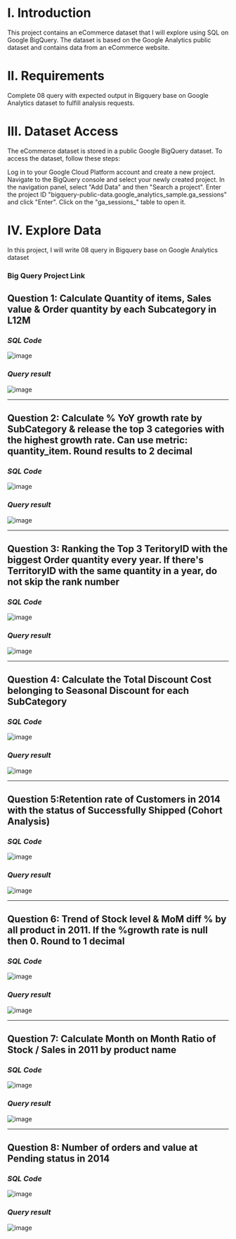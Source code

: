 # I. Introduction
This project contains an eCommerce dataset that I will explore using SQL on Google BigQuery. The dataset is based on the Google Analytics public dataset and contains data from an eCommerce website.

# II. Requirements
Complete 08 query with expected output in Bigquery base on Google Analytics dataset to fulfill analysis requests.

# III. Dataset Access
The eCommerce dataset is stored in a public Google BigQuery dataset. To access the dataset, follow these steps:

Log in to your Google Cloud Platform account and create a new project.
Navigate to the BigQuery console and select your newly created project.
In the navigation panel, select "Add Data" and then "Search a project".
Enter the project ID "bigquery-public-data.google_analytics_sample.ga_sessions" and click "Enter".
Click on the "ga_sessions_" table to open it.

# IV. Explore Data
In this project, I will write 08 query in Bigquery base on Google Analytics dataset

### Big Query Project Link

## Question 1: Calculate Quantity of items, Sales value & Order quantity by each Subcategory in L12M

### _SQL Code_
![image](https://github.com/uyennguyen307/SQL_Bicycle-Manufacturer/assets/162019618/70b3eaab-b03c-4a38-8aa5-61041c9228c0)

### _Query result_
![image](https://github.com/uyennguyen307/SQL_Bicycle-Manufacturer/assets/162019618/dfc1d020-6df4-4f80-90f3-5f233712be59)

---
## Question 2: Calculate % YoY growth rate by SubCategory & release the top 3 categories with the highest growth rate. Can use metric: quantity_item. Round results to 2 decimal

### _SQL Code_
![image](https://github.com/uyennguyen307/SQL_Bicycle-Manufacturer/assets/162019618/8f13e0d4-92d2-4d76-b0ca-1a4bff609ad6)

### _Query result_
![image](https://github.com/uyennguyen307/SQL_Bicycle-Manufacturer/assets/162019618/e68052a9-2bba-4eb7-93b5-3b1dc470ce4a)

---
## Question 3: Ranking the Top 3 TeritoryID with the biggest Order quantity every year. If there's TerritoryID with the same quantity in a year, do not skip the rank number

### _SQL Code_

![image](https://github.com/uyennguyen307/SQL_Bicycle-Manufacturer/assets/162019618/d0aeaf2e-3f5d-441e-9dfc-48c6ca40bc5f)

### _Query result_
![image](https://github.com/uyennguyen307/SQL_Bicycle-Manufacturer/assets/162019618/4e90f51a-0685-4b29-ab95-bc91af904d0c)

---
## Question 4: Calculate the Total Discount Cost belonging to Seasonal Discount for each SubCategory

### _SQL Code_
![image](https://github.com/uyennguyen307/SQL_Bicycle-Manufacturer/assets/162019618/e00de6cf-9a0f-41d6-9941-c08ce0ceebcc)

### _Query result_
![image](https://github.com/uyennguyen307/SQL_Bicycle-Manufacturer/assets/162019618/80d827d2-fd1e-4e51-a66e-423350a6474e)

---
## Question 5:Retention rate of Customers in 2014 with the status of Successfully Shipped (Cohort Analysis)

### _SQL Code_
![image](https://github.com/uyennguyen307/SQL_Bicycle-Manufacturer/assets/162019618/fbf7513e-362f-443c-a44b-cbcac5edf26b)

### _Query result_
![image](https://github.com/uyennguyen307/SQL_Bicycle-Manufacturer/assets/162019618/ee260056-4edf-4c54-a23b-2d0002fbbc49)

---
## Question 6: Trend of Stock level & MoM diff % by all product in 2011. If the  %growth rate is null then 0. Round to 1 decimal

### _SQL Code_
![image](https://github.com/uyennguyen307/SQL_Bicycle-Manufacturer/assets/162019618/2a95993d-0d47-4af1-bda6-6777b7eac79d)

### _Query result_
![image](https://github.com/uyennguyen307/SQL_Bicycle-Manufacturer/assets/162019618/6559fee6-44e2-45dd-be23-282d3d1a0a0f)

---
## Question 7: Calculate Month on Month Ratio of Stock / Sales in 2011 by product name

### _SQL Code_
![image](https://github.com/uyennguyen307/SQL_Bicycle-Manufacturer/assets/162019618/61d44103-f224-4fb8-a296-f6f1fad68948)

### _Query result_
![image](https://github.com/uyennguyen307/SQL_Bicycle-Manufacturer/assets/162019618/69d7114a-d2ca-4ae9-8a79-daf6390350db)

---
## Question 8: Number of orders and value at Pending status in 2014

### _SQL Code_
![image](https://github.com/uyennguyen307/SQL_Bicycle-Manufacturer/assets/162019618/b53d418e-5c23-470d-b800-901f19088477)

### _Query result_
![image](https://github.com/uyennguyen307/SQL_Bicycle-Manufacturer/assets/162019618/9b533ede-7b0c-4344-94fc-d5ac8d8bc79b)


